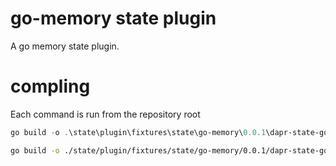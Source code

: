 # go-memory state plugin

A go memory state plugin. 

# compling

Each command is run from the repository root

```powershell
go build -o .\state\plugin\fixtures\state\go-memory\0.0.1\dapr-state-go-memory_v0.0.1.exe  .\state\plugin\fixtures\state\go-memory\0.0.1\main.go
```

```bash
go build -o ./state/plugin/fixtures/state/go-memory/0.0.1/dapr-state-go-memory_v0.0.1  ./state/plugin/fixtures/state/go-memory/0.0.1/main.go
```
